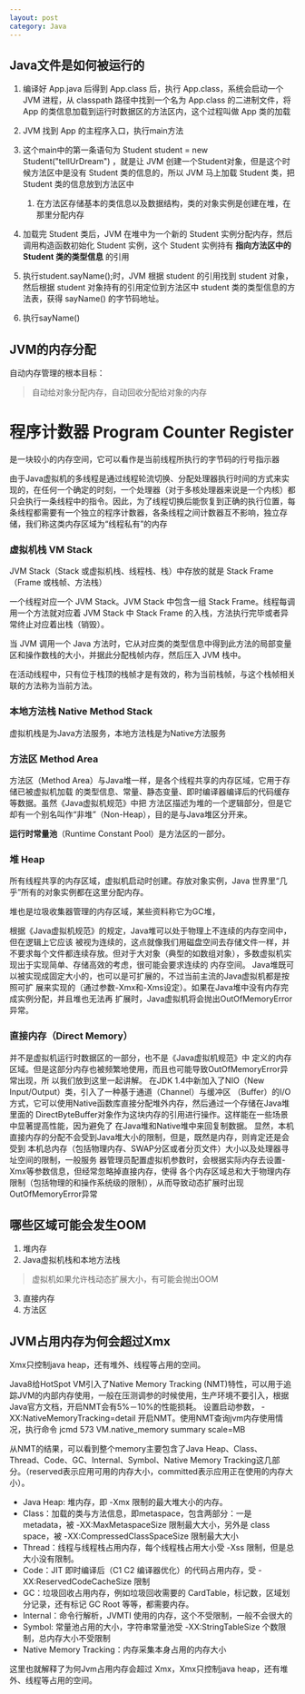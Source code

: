 ```yaml
---
layout: post
category: Java
---
```


## Java文件是如何被运行的
1. 编译好 App.java 后得到 App.class 后，执行 App.class，系统会启动一个 JVM 进程，从 classpath 路径中找到一个名为 App.class 的二进制文件，将 App 的类信息加载到运行时数据区的方法区内，这个过程叫做 App 类的加载
2. JVM 找到 App 的主程序入口，执行main方法
3. 这个main中的第一条语句为 Student student = new Student("tellUrDream") ，就是让 JVM 创建一个Student对象，但是这个时候方法区中是没有 Student 类的信息的，所以 JVM 马上加载 Student 类，把 Student 类的信息放到方法区中

    1. 在方法区存储基本的类信息以及数据结构，类的对象实例是创建在堆，在那里分配内存
4. 加载完 Student 类后，JVM 在堆中为一个新的 Student 实例分配内存，然后调用构造函数初始化 Student 实例，这个 Student 实例持有 **指向方法区中的 Student 类的类型信息** 的引用
5. 执行student.sayName();时，JVM 根据 student 的引用找到 student 对象，然后根据 student 对象持有的引用定位到方法区中 student 类的类型信息的方法表，获得 sayName() 的字节码地址。
6. 执行sayName()
## JVM的内存分配
自动内存管理的根本目标：

> 自动给对象分配内存，自动回收分配给对象的内存

# 程序计数器 Program Counter Register

是一块较小的内存空间，它可以看作是当前线程所执行的字节码的行号指示器

由于Java虚拟机的多线程是通过线程轮流切换、分配处理器执行时间的方式来实现的，在任何一个确定的时刻，一个处理器（对于多核处理器来说是一个内核）都只会执行一条线程中的指令。因此，为了线程切换后能恢复到正确的执行位置，每条线程都需要有一个独立的程序计数器，各条线程之间计数器互不影响，独立存储，我们称这类内存区域为“线程私有”的内存

### 虚拟机栈 VM Stack

JVM Stack（Stack 或虚拟机栈、线程栈、栈）中存放的就是 Stack Frame（Frame 或栈帧、方法栈）

一个线程对应一个 JVM Stack。JVM Stack 中包含一组 Stack Frame。线程每调用一个方法就对应着 JVM Stack 中 Stack Frame 的入栈，方法执行完毕或者异常终止对应着出栈（销毁）。

当 JVM 调用一个 Java 方法时，它从对应类的类型信息中得到此方法的局部变量区和操作数栈的大小，并据此分配栈帧内存，然后压入 JVM 栈中。

在活动线程中，只有位于栈顶的栈帧才是有效的，称为当前栈帧，与这个栈帧相关联的方法称为当前方法。

### 本地方法栈 Native Method Stack

虚拟机栈是为Java方法服务，本地方法栈是为Native方法服务

### 方法区 Method Area

方法区（Method Area）与Java堆一样，是各个线程共享的内存区域，它用于存储已被虚拟机加载 的类型信息、常量、静态变量、即时编译器编译后的代码缓存等数据。虽然《Java虚拟机规范》中把 方法区描述为堆的一个逻辑部分，但是它却有一个别名叫作“非堆”（Non-Heap），目的是与Java堆区分开来。

**运行时常量池**（Runtime Constant Pool）是方法区的一部分。

### 堆 Heap

所有线程共享的内存区域，虚拟机启动时创建。存放对象实例，Java 世界里“几乎”所有的对象实例都在这里分配内存。

堆也是垃圾收集器管理的内存区域，某些资料称它为GC堆，

根据《Java虚拟机规范》的规定，Java堆可以处于物理上不连续的内存空间中，但在逻辑上它应该 被视为连续的，这点就像我们用磁盘空间去存储文件一样，并不要求每个文件都连续存放。但对于大对象（典型的如数组对象），多数虚拟机实现出于实现简单、存储高效的考虑，很可能会要求连续的 内存空间。 Java堆既可以被实现成固定大小的，也可以是可扩展的，不过当前主流的Java虚拟机都是按照可扩 展来实现的（通过参数-Xmx和-Xms设定）。如果在Java堆中没有内存完成实例分配，并且堆也无法再 扩展时，Java虚拟机将会抛出OutOfMemoryError异常。

### 直接内存（Direct Memory）

并不是虚拟机运行时数据区的一部分，也不是《Java虚拟机规范》中 定义的内存区域。但是这部分内存也被频繁地使用，而且也可能导致OutOfMemoryError异常出现，所 以我们放到这里一起讲解。 在JDK 1.4中新加入了NIO（New Input/Output）类，引入了一种基于通道（Channel）与缓冲区 （Buffer）的I/O方式，它可以使用Native函数库直接分配堆外内存，然后通过一个存储在Java堆里面的 DirectByteBuffer对象作为这块内存的引用进行操作。这样能在一些场景中显著提高性能，因为避免了 在Java堆和Native堆中来回复制数据。 显然，本机直接内存的分配不会受到Java堆大小的限制，但是，既然是内存，则肯定还是会受到 本机总内存（包括物理内存、SWAP分区或者分页文件）大小以及处理器寻址空间的限制，一般服务 器管理员配置虚拟机参数时，会根据实际内存去设置-Xmx等参数信息，但经常忽略掉直接内存，使得 各个内存区域总和大于物理内存限制（包括物理的和操作系统级的限制），从而导致动态扩展时出现 OutOfMemoryError异常

## 哪些区域可能会发生OOM

1. 堆内存
2. Java虚拟机栈和本地方法栈
> 虚拟机如果允许栈动态扩展大小，有可能会抛出OOM
3. 直接内存
4. 方法区

## JVM占用内存为何会超过Xmx

Xmx只控制java heap，还有堆外、线程等占用的空间。

Java8给HotSpot VM引入了Native Memory Tracking (NMT)特性，可以用于追踪JVM的内部内存使用，一般在压测调参的时候使用，生产环境不要引入，根据Java官方文档，开启NMT会有5%－10%的性能损耗。
设置启动参数，
-XX:NativeMemoryTracking=detail
开启NMT。使用NMT查询jvm内存使用情况，执行命令
jcmd 573 VM.native_memory summary scale=MB

从NMT的结果，可以看到整个memory主要包含了Java Heap、Class、Thread、Code、GC、Internal、Symbol、Native Memory Tracking这几部分。（reserved表示应用可用的内存大小，committed表示应用正在使用的内存大小）。

- Java Heap: 堆内存，即 -Xmx 限制的最大堆大小的内存。
- Class：加载的类与方法信息，即metaspace，包含两部分：一是 metadata，被 -XX:MaxMetaspaceSize 限制最大大小，另外是 class space，被 -XX:CompressedClassSpaceSize 限制最大大小
- Thread：线程与线程栈占用内存，每个线程栈占用大小受 -Xss 限制，但是总大小没有限制。
- Code：JIT 即时编译后（C1 C2 编译器优化）的代码占用内存，受 -XX:ReservedCodeCacheSize 限制
- GC：垃圾回收占用内存，例如垃圾回收需要的 CardTable，标记数，区域划分记录，还有标记 GC Root 等等，都需要内存。
- Internal：命令行解析，JVMTI 使用的内存，这个不受限制，一般不会很大的
- Symbol: 常量池占用的大小，字符串常量池受 -XX:StringTableSize 个数限制，总内存大小不受限制
- Native Memory Tracking：内存采集本身占用的内存大小

这里也就解释了为何Jvm占用内存会超过 Xmx，Xmx只控制java heap，还有堆外、线程等占用的空间。